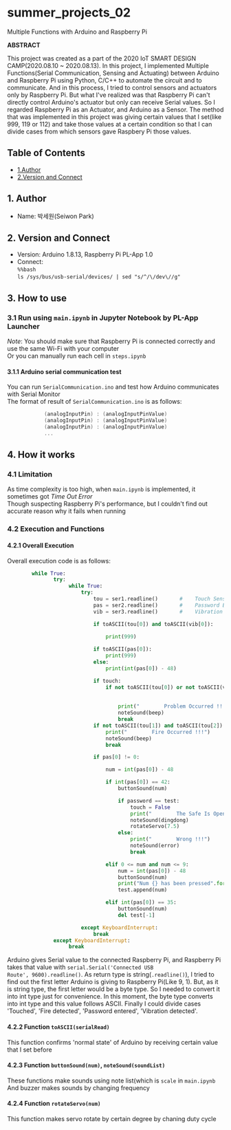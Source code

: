 # summer_projects_02
Multiple Functions with Arduino and Raspberry Pi

**ABSTRACT**

This project was created as a part of the 2020 IoT SMART DESIGN CAMP(2020.08.10 ~ 2020.08.13). In this project, I implemented Multiple Functions(Serial Communication, Sensing and Actuating) between Arduino and Raspberry Pi using Python, C/C++ to automate the circuit and to communicate. And in this process, I tried to control sensors and actuators only by Raspberry Pi. But what I've realized was that Raspberry Pi can't directly control Arduino's actuator but only can receive Serial values. So I regarded Raspberry Pi as an Actuator, and Arduino as a Sensor. The method that was implemented in this project was giving certain values that I set(like 999, 119 or 112) and take those values at a certain condition so that I can divide cases from which sensors gave Raspbery Pi those values.

## Table of Contents   
* [1.Author](#1.-author)   
* [2.Version and Connect](#2.-version-and-connect)   




## 1. Author   
* Name: 박세원(Seiwon Park)   

## 2. Version and Connect   
* Version: Arduino 1.8.13, Raspberry Pi PL-App 1.0
* Connect:   
            <code>%%bash</code>   
            <code>ls /sys/bus/usb-serial/devices/ | sed "s/^/\\/dev\\//g"</code>                 
    
## 3. How to use   
### 3.1 Run using <code>main.ipynb</code> in Jupyter Notebook by PL-App Launcher
_Note_: You should make sure that Raspberry Pi is connected correctly and use the same Wi-Fi with your computer   
Or you can manually run each cell in <code>steps.ipynb</code>

#### 3.1.1 Arduino serial communication test   
You can run <code>SerialCommunication.ino</code> and test how Arduino communicates with Serial Monitor   
The format of result of <code>SerialCommunication.ino</code> is as follows:   
```c   
            (analogInputPin) : (analogInputPinValue)   
            (analogInputPin) : (analogInputPinValue)   
            (analogInputPin) : (analogInputPinValue)   
            ...   
```

## 4. How it works   
### 4.1 Limitation   
As time complexity is too high, when <code>main.ipynb</code> is implemented, it sometimes got _Time Out Error_   
Though suspecting Raspberry Pi's performance, but I couldn't find out accurate reason why it fails when running   

### 4.2 Execution and Functions   
#### 4.2.1 Overall Execution   
Overall execution code is as follows:   
```python
        while True:
               try:
                    while True:   
                        try:
                            tou = ser1.readline()       #    Touch Sensor
                            pas = ser2.readline()       #    Password Button
                            vib = ser3.readline()       #    Vibration Sensor

                            if toASCII(tou[0]) and toASCII(vib[0]):       #  57 is the value that I set in Arduino 
                                                                          #  which means 'normal state'
                                print(999)                                #  999 is 'normal state' value that I set in Raspberry Pi

                            if toASCII(pas[0]):
                                print(999)
                            else:
                                print(int(pas[0]) - 48)

                            if touch:
                                if not toASCII(tou[0]) or not toASCII(vib[0]):  #  49 is the value that I set in Arduino
                                                                                #  which means 'problem occured'
                                                                                #  NOTE: regardless of the value, buzzer actuates automatically
                                    print("        Problem Occurred !!!")
                                    noteSound(beep)
                                    break
                            if not toASCII(tou[1]) and toASCII(tou[2]):
                                print("        Fire Occurred !!!")
                                noteSound(beep)
                                break

                            if pas[0] != 0:

                                num = int(pas[0]) - 48

                                if int(pas[0]) == 42:                           #  when received '*', terminate input
                                    buttonSound(num)

                                    if password == test:                        #  password succeeded
                                        touch = False                           # inactivate Touch Sensor
                                        print("        The Safe Is Opened")
                                        noteSound(dingdong)
                                        rotateServo(7.5)                        #  servo rotates by 90 degree
                                    else:                                       #  password failed
                                        print("        Wrong !!!")
                                        noteSound(error)
                                        break

                                elif 0 <= num and num <= 9:
                                    num = int(pas[0]) - 48
                                    buttonSound(num)
                                    print("Num {} has been pressed".format(num))
                                    test.append(num)

                                elif int(pas[0]) == 35:                         #  when received '#', delete last input
                                    buttonSound(num)
                                    del test[-1]

                        except KeyboardInterrupt:
                            break
               except KeyboardInterrupt:
                    break
```   
Arduino gives Serial value to the connected Raspberry Pi, and Raspberry Pi takes that value with <code>serial.Serial('Connected USB Route', 9600).readline()</code>. As return type is string(<code>.readline()</code>), I tried to find out the first letter Arduino is giving to Raspberry Pi(Like 9, 1). But, as it is string type, the first letter would be  a byte type. So I needed to convert it into int type just for convenience. In this moment, the byte type converts into int type and this value follows ASCII. Finally I could divide cases 'Touched', 'Fire detected', 'Password entered', 'Vibration detected'.   
   
 

#### 4.2.2 Function <code>toASCII(serialRead)</code>   
This function confirms 'normal state' of Arduino by receiving certain value that I set before   

#### 4.2.3 Function <code>buttonSound(num)</code>, <code>noteSound(soundList)</code>   
These functions make sounds using note list(which is <code>scale</code> in <code>main.ipynb</code>   
And buzzer makes sounds by changing frequency   

#### 4.2.4 Function <code>rotateServo(num)</code>    
This function makes servo rotate by certain degree by chaning duty cycle   




        
